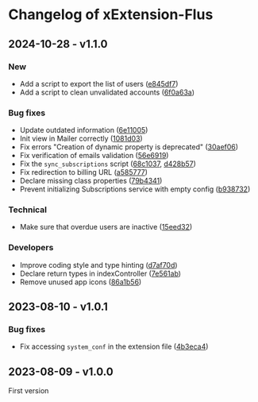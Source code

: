 # Changelog of xExtension-Flus

## 2024-10-28 - v1.1.0

### New

- Add a script to export the list of users ([e845df7](https://github.com/flusio/xExtension-Flus/commit/e845df7))
- Add a script to clean unvalidated accounts ([6f0a63a](https://github.com/flusio/xExtension-Flus/commit/6f0a63a))

### Bug fixes

- Update outdated information ([6e11005](https://github.com/flusio/xExtension-Flus/commit/6e11005))
- Init view in Mailer correctly ([1081d03](https://github.com/flusio/xExtension-Flus/commit/1081d03))
- Fix errors "Creation of dynamic property is deprecated" ([30aef06](https://github.com/flusio/xExtension-Flus/commit/30aef06))
- Fix verification of emails validation ([56e6919](https://github.com/flusio/xExtension-Flus/commit/56e6919))
- Fix the `sync_subscriptions` script ([68c1037](https://github.com/flusio/xExtension-Flus/commit/68c1037), [d428b57](https://github.com/flusio/xExtension-Flus/commit/d428b57))
- Fix redirection to billing URL ([a585777](https://github.com/flusio/xExtension-Flus/commit/a585777))
- Declare missing class properties ([79b4341](https://github.com/flusio/xExtension-Flus/commit/79b4341))
- Prevent initializing Subscriptions service with empty config ([b938732](https://github.com/flusio/xExtension-Flus/commit/b938732))

### Technical

- Make sure that overdue users are inactive ([15eed32](https://github.com/flusio/xExtension-Flus/commit/15eed32))

### Developers

- Improve coding style and type hinting ([d7af70d](https://github.com/flusio/xExtension-Flus/commit/d7af70d))
- Declare return types in indexController ([7e561ab](https://github.com/flusio/xExtension-Flus/commit/7e561ab))
- Remove unused app icons ([86a1b56](https://github.com/flusio/xExtension-Flus/commit/86a1b56))

## 2023-08-10 - v1.0.1

### Bug fixes

- Fix accessing `system_conf` in the extension file ([4b3eca4](https://github.com/flusio/xExtension-Flus/commit/4b3eca4))

## 2023-08-09 - v1.0.0

First version
